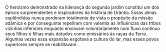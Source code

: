 ﻿O heroísmo demonstrado na liderança do segundo jardim constitui um dos épicos surpreendentes e inspiradores da história de Urântia. Essas almas esplêndidas nunca perderam totalmente de vista o propósito da missão adâmica e por conseguinte repeliram com valentia as influências das tribos vizinhas inferiores enquanto enviavam voluntariamente num fluxo contínuo seus filhos e filhas mais dotados como emissários às raças da Terra. Algumas vezes essa expansão esgotava a cultura do lar, mas esses povos superiores sempre se reabilitavam.